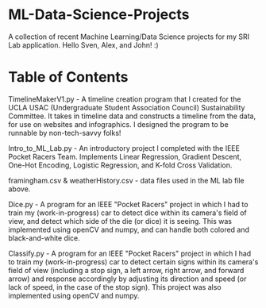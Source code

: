 # ML-Data-Science-Projects
A collection of recent Machine Learning/Data Science projects for my SRI Lab application. 
Hello Sven, Alex, and John! :)


# Table of Contents

TimelineMakerV1.py - A timeline creation program that I created for the UCLA USAC (Undergraduate Student Association Council) Sustainability Committee. It takes in timeline data and constructs a timeline from the data, for use on websites and infographics. I designed the program to be runnable by non-tech-savvy folks!

Intro_to_ML_Lab.py - An introductory project I completed with the IEEE Pocket Racers Team. Implements Linear Regression, Gradient Descent, One-Hot Encoding, Logistic Regression, and K-fold Cross Validation.

framingham.csv & weatherHistory.csv - data files used in the ML lab file above. 

Dice.py - A program for an IEEE "Pocket Racers" project in which I had to train my (work-in-progress) car to detect dice within its camera's field of view, and detect which side of the die (or dice) it is seeing. This was implemented using openCV and numpy, and can handle both colored and black-and-white dice.

Classify.py - A program for an IEEE "Pocket Racers" project in which I had to train my (work-in-progress) car to detect certain signs within its camera's field of view (including a stop sign, a left arrow, right arrow, and forward arrow) and response accordingly by adjusting its direction and speed (or lack of speed, in the case of the stop sign). This project was also implemented using openCV and numpy.

